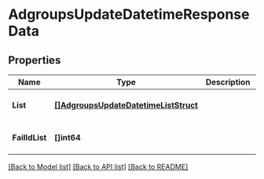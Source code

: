 # AdgroupsUpdateDatetimeResponseData

## Properties
Name | Type | Description | Notes
------------ | ------------- | ------------- | -------------
**List** | [**[]AdgroupsUpdateDatetimeListStruct**](AdgroupsUpdateDatetimeListStruct.md) |  | [optional] [default to null]
**FailIdList** | **[]int64** |  | [optional] [default to null]

[[Back to Model list]](../README.md#documentation-for-models) [[Back to API list]](../README.md#documentation-for-api-endpoints) [[Back to README]](../README.md)


